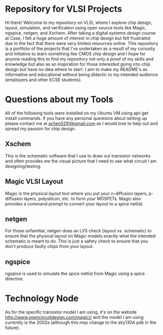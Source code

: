 # Repository for VLSI Projects
Hi there! Welcome to my repository on VLSI, where I explore chip design, layout, simulation, and verification using open source tools like Magic, ngspice, netgen, and Xschem. After taking a digital systems design course at Case, I felt a huge amount of interest in chip design but felt frustrated due to the fact that there were very limited resources online. This repository is a portfolio of the projects that I've undertaken as a result of my curiosity and initiative to learn something like CMOS chip design and I hope for anyone reading this to find my repository not only a proof of my skills and knowledge but also as an inspiration for those interested going into chip design but have no idea where to start. I aim to make my README's as informative and educational without being didactic to my intended audience (employers and other ECSE students).

# Questions about my Tools
All of the following tools were installed on my Ubuntu VM using apt-get install commands. If you have any personal questions about setting up please contact me at achen5291@gmail.com as I would love to help out and spread my passion for chip design.

## Xschem
This is the schematic software that I use to draw out transistor networks and often provides me the visual picture that I need to see what circuit I am designing/testing. 

## Magic VLSI Layout
Magic is the physical layout tool where you put your n-diffusion layers, p-diffusion layers, polysilicon, etc. to form your MOSFETs. Magic also provides a command prompt to convert your layout to a spice netlist.

## netgen
For those unfamiliar, netgen does an LVS check (layout vs. schematic) to ensure that the physical layout on Magic models exactly what the intended schematic is meant to do. This is just a safety check to ensure that you don't produce faulty chips from your layout.

## ngspice
ngspice is used to simulate the spice netlist from Magic using a spice directive. 

# Technology Node
As for the specific transistor model I am using, it's on the website <a>http://www.opencircuitdesign.com/magic//</a> and the model I am using currently is the 2002a (although this may change to the sky130A pdk in the future). 

